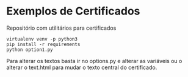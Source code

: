 # Exemplos de Certificados
Repositório com utilitários para certificados


```
virtualenv venv -p python3
pip install -r requirements
python option1.py
```

Para alterar os textos basta ir no options.py e alterar as variáveis ou o alterar o text.html para mudar o texto central do certificado.
